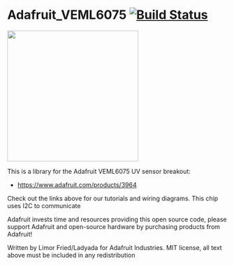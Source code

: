 # Adafruit_VEML6075 [![Build Status](https://github.com/adafruit/Adafruit_VEML6075/workflows/Arduino%20Library%20CI/badge.svg)](https://github.com/adafruit/Adafruit_VEML6075/actions)
<img src="https://cdn-shop.adafruit.com/970x728/3964-00.jpg" height="300"/>

This is a library for the Adafruit VEML6075 UV sensor breakout:
  * https://www.adafruit.com/products/3964
 
Check out the links above for our tutorials and wiring diagrams. This chip uses I2C to communicate

Adafruit invests time and resources providing this open source code, please support Adafruit and open-source hardware by purchasing products from Adafruit!

Written by Limor Fried/Ladyada for Adafruit Industries.
MIT license, all text above must be included in any redistribution
